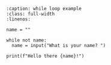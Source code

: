 ```{code-block} python
:caption: while loop example
:class: full-width
:linenos:

name = ""

while not name:
  name = input("What is your name? ")

print(f"Hello there {name}!")
```

